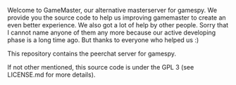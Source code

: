 Welcome to GameMaster, our alternative masterserver for gamespy. We provide you the source code to help us improving gamemaster to create an even better experience. We also got a lot of help by other people. Sorry that I cannot name anyone of them any more because our active developing phase is a long time ago. But thanks to everyone who helped us :)

This repository contains the peerchat server for gamespy.

If not other mentioned, this source code is under the GPL 3 (see LICENSE.md for more details).
